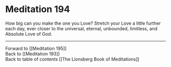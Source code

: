 # Meditation 194

How big can you make the one you Love? Stretch your Love a little further each day, ever closer to the universal, eternal, unbounded, limitless, and Absolute Love of God. 

___

Forward to [[Meditation 195]]  
Back to [[Meditation 193]]  
Back to table of contents [[The Lionsberg Book of Meditations]]  